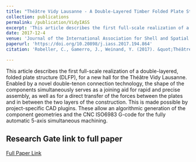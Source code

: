 ```yaml
---
title: "Théâtre Vidy Lausanne - A Double-Layered Timber Folded Plate Structure"
collection: publications
permalink: /publication/VidyIASS
excerpt: 'This article describes the first full-scale realization of a double-layered, folded plate structure (DLFP), for a new hall for the Théâtre Vidy Lausanne.'
date: 2017-12-4
venue: 'Journal of the International Association for Shell and Spatial Structures'
paperurl: 'https://doi.org/10.20898/j.iass.2017.194.864'
citation: 'Robeller, C., Gamerro, J., Weinand, Y. (2017). &quot;Théâtre Vidy Lausanne - A Double-Layered Timber Folded Plate Structure. Journal of the International Association for Shell and Spatial Structures.&quot; <i>Journal of the International Association for Shell and Spatial Structures</i>. 58. pp. 295-314.'

---
```

This article describes the first full-scale realization of a double-layered, folded plate structure (DLFP), for a new hall for the Théâtre Vidy Lausanne. Enabled by a novel double-tenon connection technology, the shape of the components simultaneously serves as a joining aid for rapid and precise assembly, as well as for a direct transfer of the forces between the plates and in between the two layers of the construction. This is made possible by project-specific CAD plugins. These allow an algorithmic generation of the component geometries and the CNC ISO6983 G-code for the fully automatic 5-axis simultaneous machining.

Research Gate link to full paper
---
[Full Paper Link](https://www.researchgate.net/publication/322157772_Theatre_Vidy_Lausanne_-_A_Double-Layered_Timber_Folded_Plate_Structure)
